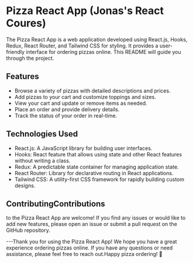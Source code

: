 # Pizza React App (Jonas's React Coures)

The Pizza React App is a web application developed using React.js, Hooks, Redux, React Router, and Tailwind CSS for styling. It provides a user-friendly interface for ordering pizzas online. This README will guide you through the project.

## Features

- Browse a variety of pizzas with detailed descriptions and prices.
- Add pizzas to your cart and customize toppings and sizes.
- View your cart and update or remove items as needed.
- Place an order and provide delivery details.
- Track the status of your order in real-time.

## Technologies Used

- React.js: A JavaScript library for building user interfaces.
- Hooks: React feature that allows using state and other React features without writing a class.
- Redux: A predictable state container for managing application state.
- React Router: Library for declarative routing in React applications.
- Tailwind CSS: A utility-first CSS framework for rapidly building custom designs.

## ContributingContributions

to the Pizza React App are welcome! If you find any issues or would like to add new features, please open an issue or submit a pull request on the GitHub repository.

---Thank you for using the Pizza React App! We hope you have a great experience ordering pizzas online. If you have any questions or need assistance, please feel free to reach out.Happy pizza ordering! 🍕
